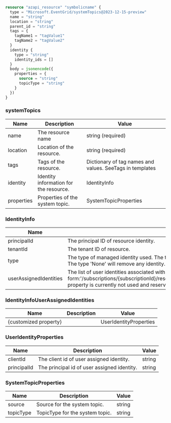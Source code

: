 ```terraform
resource "azapi_resource" "symbolicname" {
  type = "Microsoft.EventGrid/systemTopics@2023-12-15-preview"
  name = "string"
  location = "string"
  parent_id = "string"
  tags = {
    tagName1 = "tagValue1"
    tagName2 = "tagValue2"
  }
  identity {
    type = "string"
    identity_ids = []
  }
  body = jsonencode({
    properties = {
      source = "string"
      topicType = "string"
    }
  })
}

```

### systemTopics

| Name | Description | Value |
|-|-|-|
| name | The resource name | string (required) |
| location | Location of the resource. | string (required) |
| tags | Tags of the resource. | Dictionary of tag names and values. SeeTags in templates |
| identity | Identity information for the resource. | IdentityInfo |
| properties | Properties of the system topic. | SystemTopicProperties |


### IdentityInfo

| Name | Description | Value |
|-|-|-|
| principalId | The principal ID of resource identity. | string |
| tenantId | The tenant ID of resource. | string |
| type | The type of managed identity used. The type 'SystemAssigned, UserAssigned' includes both an implicitly created identity and a set of user-assigned identities. The type 'None' will remove any identity. | 'None''SystemAssigned''SystemAssigned, UserAssigned''UserAssigned' |
| userAssignedIdentities | The list of user identities associated with the resource. The user identity dictionary key references will be ARM resource ids in the form:'/subscriptions/{subscriptionId}/resourceGroups/{resourceGroupName}/providers/Microsoft.ManagedIdentity/userAssignedIdentities/{identityName}'.This property is currently not used and reserved for future usage. | IdentityInfoUserAssignedIdentities |


### IdentityInfoUserAssignedIdentities

| Name | Description | Value |
|-|-|-|
| {customized property} |  | UserIdentityProperties |


### UserIdentityProperties

| Name | Description | Value |
|-|-|-|
| clientId | The client id of user assigned identity. | string |
| principalId | The principal id of user assigned identity. | string |


### SystemTopicProperties

| Name | Description | Value |
|-|-|-|
| source | Source for the system topic. | string |
| topicType | TopicType for the system topic. | string |


